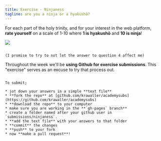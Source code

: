 ```yaml
---
title: Exercise - Ninjaness
tagline: are you a ninja or a hyakushō?
---
```


For each part of the holy trinity, and for your interest in the web platform, **rate yourself** on a scale of 1-10 where **1 is hyakushō** and **10 is ninja**!

![](resources/diagrams/rateyourself.svg)

~~~

(I promise to try to not let the answer to question 4 affect me)

~~~

Throughout the week we'll be **using Github for exercise submissions**. This "exercise" serves as an excuse to try that process out.

~~~

To submit;

* jot down your answers in a simple **text file**
* **fork the repo** at [github.com/krawaller/academysubs](https://github.com/krawaller/academysubs)
* **download the repo** to your computer
* make sure you are working in the **`gh-pages` branch**
* create a folder named after your github user in `submissions/ninjaness`.
* **add the text file** with your answers to that folder 
* **commit** the changes
* **push** to your fork
* now **make a pull request**!
